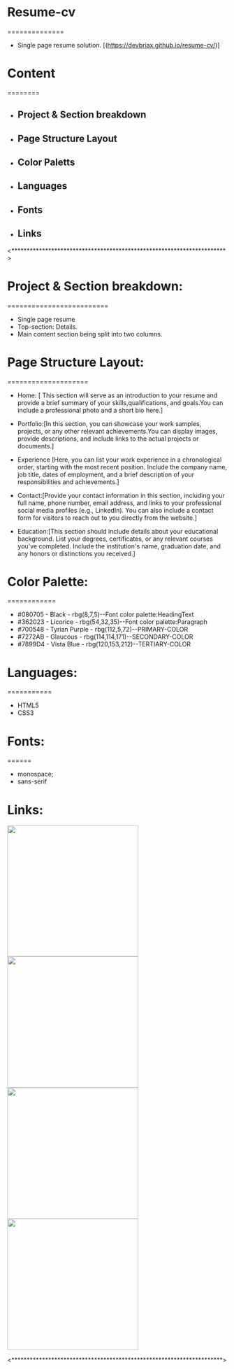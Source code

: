 # Resume-cv
==============
- Single page resume solution. [(https://devbriax.github.io/resume-cv/)]

# Content
========
- ## Project & Section breakdown
- ## Page Structure Layout
- ## Color Paletts
- ## Languages
- ## Fonts
- ## Links 

<**********************************************************************>

# Project & Section breakdown:
=========================
- Single page resume
- Top-section: Details. 
- Main content section being split into two columns.

# Page Structure Layout:
====================
 - Home: [ This section will serve as an introduction to your resume and provide a brief summary of your skills,qualifications, and goals.You can include a professional photo and a short bio here.]

 - Portfolio:[In this section, you can showcase your work samples, projects, or any other relevant achievements.You can display images, provide descriptions, and include links to the actual projects or documents.]

 - Experience [Here, you can list your work experience in a chronological order, starting with the most recent position. Include the company name, job title, dates of employment, and a brief description of your responsibilities and achievements.]

 - Contact:[Provide your contact information in this section, including your full name, phone number, email address, and links to your professional social media profiles (e.g., LinkedIn). You can also include a contact form for visitors to reach out to you directly from the website.]

 - Education:[This section should include details about your educational background. List your degrees, certificates, or any relevant courses you've completed. Include the institution's name, graduation date, and any honors or distinctions you received.]

# Color Palette:
============
- #080705 - Black - rbg(8,7,5)--Font color palette:HeadingText
- #362023 - Licorice - rbg(54,32,35)--Font color palette:Paragraph
- #700548 - Tyrian Purple - rbg(112,5,72)--PRIMARY-COLOR
- #7272AB - Glaucous - rbg(114,114,171)--SECONDARY-COLOR
- #7899D4 - Vista Blue - rbg(120,153,212)--TERTIARY-COLOR

# Languages:
===========
- HTML5
- CSS3

# Fonts:
======
 - monospace; 
 - sans-serif

# Links:        
 <img src="https://cdn.jsdelivr.net/gh/devicons/devicon/icons/html5/html5-original.svg" width="300px" height="auto"/>
 <img src="https://cdn.jsdelivr.net/gh/devicons/devicon/icons/css3/css3-original.svg"  width="300px" height="auto" />
 <img src="https://cdn.jsdelivr.net/gh/devicons/devicon/icons/mysql/mysql-original.svg"  width="300px" height="auto" />
 <img src="https://cdn.jsdelivr.net/gh/devicons/devicon/icons/php/php-original.svg"  width="300px" height="auto"/>

 <*********************************************************************>
